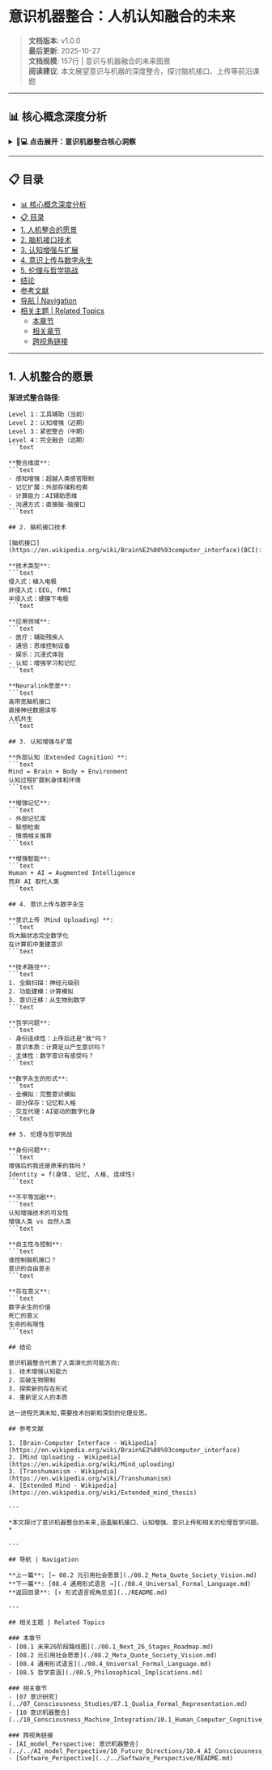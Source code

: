 # 意识机器整合：人机认知融合的未来

> **文档版本**: v1.0.0  
> **最后更新**: 2025-10-27  
> **文档规模**: 157行 | 意识与机器融合的未来图景  
> **阅读建议**: 本文展望意识与机器的深度整合，探讨脑机接口、上传等前沿课题

---

## 📊 核心概念深度分析

<details>
<summary><b>🧠💻 点击展开：意识机器整合核心洞察</b></summary>

**终极洞察**: 人机认知融合：从工具辅助到完全融合的四级路径。Level 1（当前）：外部工具（手机/电脑）。Level 2（近期）：脑机接口BCI（Neuralink）：①侵入式（电极植入）②非侵入式（EEG/fMRI）③应用：运动控制、感官替代、记忆增强。Level 3（中期）：紧密整合：①神经增强：直接记忆存取、认知加速②情感共鸣：情绪同步、共情增强③知识共享：意识网络、集体智能。Level 4（远期）：完全融合：①意识上传（Mind Uploading）：神经扫描→数字化→模拟②数字永生：意识在虚拟环境中持续③后人类（Posthuman）：超越生物限制。哲学挑战：①身份延续：上传后还是"我"吗？②意识基质：硅基能产生意识？③伦理权利：数字意识的地位？④平等问题：增强鸿沟、技术特权。关键：技术可行性≠伦理合理性。未来：增强人类vs自然人类的共存？

</details>

---

## 📋 目录

- [📊 核心概念深度分析](#-核心概念深度分析)
- [📋 目录](#-目录)
- [1. 人机整合的愿景](#1-人机整合的愿景)
- [2. 脑机接口技术](#2-脑机接口技术)
- [3. 认知增强与扩展](#3-认知增强与扩展)
- [4. 意识上传与数字永生](#4-意识上传与数字永生)
- [5. 伦理与哲学挑战](#5-伦理与哲学挑战)
- [结论](#结论)
- [参考文献](#参考文献)
- [导航 | Navigation](#导航--navigation)
- [相关主题 | Related Topics](#相关主题--related-topics)
  - [本章节](#本章节)
  - [相关章节](#相关章节)
  - [跨视角链接](#跨视角链接)

---

## 1. 人机整合的愿景

**渐进式整合路径**:
```text
Level 1：工具辅助（当前）
Level 2：认知增强（近期）
Level 3：紧密整合（中期）
Level 4：完全融合（远期）
```text

**整合维度**:
```text
- 感知增强：超越人类感官限制
- 记忆扩展：外部存储和检索
- 计算能力：AI辅助思维
- 沟通方式：直接脑-脑接口
```text

## 2. 脑机接口技术

[脑机接口](https://en.wikipedia.org/wiki/Brain%E2%80%93computer_interface)(BCI):

**技术类型**:
```text
侵入式：植入电极
非侵入式：EEG, fMRI
半侵入式：硬膜下电极
```text

**应用领域**:
```text
- 医疗：辅助残疾人
- 通信：思维控制设备
- 娱乐：沉浸式体验
- 认知：增强学习和记忆
```text

**Neuralink愿景**:
```text
高带宽脑机接口
直接神经数据读写
人机共生
```text

## 3. 认知增强与扩展

**外部认知（Extended Cognition）**:
```text
Mind = Brain + Body + Environment
认知过程扩展到身体和环境
```text

**增强记忆**:
```text
- 外部记忆库
- 联想检索
- 情境相关推荐
```text

**增强智能**:
```text
Human + AI = Augmented Intelligence
而非 AI 取代人类
```text

## 4. 意识上传与数字永生

**意识上传（Mind Uploading）**:
```text
将大脑状态完全数字化
在计算机中重建意识
```text

**技术路径**:
```text
1. 全脑扫描：神经元级别
2. 功能建模：计算模拟
3. 意识迁移：从生物到数字
```text

**哲学问题**:
```text
- 身份连续性：上传后还是"我"吗？
- 意识本质：计算足以产生意识吗？
- 主体性：数字意识有感受吗？
```text

**数字永生的形式**:
```text
- 全模拟：完整意识模拟
- 部分保存：记忆和人格
- 交互代理：AI驱动的数字化身
```text

## 5. 伦理与哲学挑战

**身份问题**:
```text
增强后的我还是原来的我吗？
Identity = f(身体, 记忆, 人格, 连续性)
```text

**不平等加剧**:
```text
认知增强技术的可及性
增强人类 vs 自然人类
```text

**自主性与控制**:
```text
谁控制脑机接口？
意识的自由意志
```text

**存在意义**:
```text
数字永生的价值
死亡的意义
生命的有限性
```text

## 结论

意识机器整合代表了人类演化的可能方向:
1. 技术增强认知能力
2. 突破生物限制
3. 探索新的存在形式
4. 重新定义人的本质

这一进程充满未知,需要技术创新和深刻的伦理反思。

## 参考文献

1. [Brain-Computer Interface - Wikipedia](https://en.wikipedia.org/wiki/Brain%E2%80%93computer_interface)
2. [Mind Uploading - Wikipedia](https://en.wikipedia.org/wiki/Mind_uploading)
3. [Transhumanism - Wikipedia](https://en.wikipedia.org/wiki/Transhumanism)
4. [Extended Mind - Wikipedia](https://en.wikipedia.org/wiki/Extended_mind_thesis)

---

*本文探讨了意识机器整合的未来,涵盖脑机接口、认知增强、意识上传和相关的伦理哲学问题。*

---

## 导航 | Navigation

**上一篇**: [← 08.2 元引用社会愿景](./08.2_Meta_Quote_Society_Vision.md)  
**下一篇**: [08.4 通用形式语言 →](./08.4_Universal_Formal_Language.md)  
**返回目录**: [↑ 形式语言视角总览](../README.md)

---

## 相关主题 | Related Topics

### 本章节
- [08.1 未来26阶段路线图](./08.1_Next_26_Stages_Roadmap.md)
- [08.2 元引用社会愿景](./08.2_Meta_Quote_Society_Vision.md)
- [08.4 通用形式语言](./08.4_Universal_Formal_Language.md)
- [08.5 哲学意涵](./08.5_Philosophical_Implications.md)

### 相关章节
- [07 意识研究](../07_Consciousness_Studies/07.1_Qualia_Formal_Representation.md)
- [10 意识机器整合](../10_Consciousness_Machine_Integration/10.1_Human_Computer_Cognitive_Fusion.md)

### 跨视角链接
- [AI_model_Perspective: 意识机器整合](../../AI_model_Perspective/10_Future_Directions/10.4_AI_Consciousness_Research.md)
- [Software_Perspective](../../Software_Perspective/README.md)

